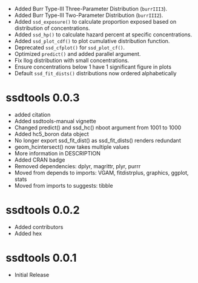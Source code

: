 - Added Burr Type-III Three-Parameter Distribution (`burrIII3`).
- Added Burr Type-III Two-Parameter Distribution (`burrIII2`).
- Added `ssd_exposure()` to calculate proportion exposed based on distribution of concentrations.
- Added `ssd_hp()` to calculate hazard percent at specific concentrations.
- Added `ssd_plot_cdf()` to plot cumulative distribution function.
- Deprecated `ssd_cfplot()` for `ssd_plot_cf()`.
- Optimized `predict()` and added parallel argument.
- Fix llog distribution with small concentrations.
- Ensure concentrations below 1 have 1 significant figure in plots
- Default `ssd_fit_dists()` distributions now ordered alphabetically

# ssdtools 0.0.3

- added citation
- Added ssdtools-manual vignette
- Changed predict() and ssd_hc() nboot argument from 1001 to 1000
- Added hc5_boron data object
- No longer export ssd_fit_dist() as ssd_fit_dists() renders redundant
- geom_hcintersect() now takes multiple values
- More information in DESCRIPTION
- Added CRAN badge
- Removed dependencies: dplyr, magrittr, plyr, purrr
- Moved from depends to imports: VGAM, fitdistrplus, graphics, ggplot, stats
- Moved from imports to suggests: tibble

# ssdtools 0.0.2

- Added contributors
- Added hex

# ssdtools 0.0.1

- Initial Release

